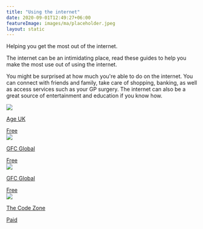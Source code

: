 ```yaml
---
title: "Using the internet"
date: 2020-09-01T12:49:27+06:00
featureImage: images/ma/placeholder.jpeg
layout: static
---
```


Helping you get the most out of the internet.

The internet can be an intimidating place, read these guides to help you make the most use out of using the internet.

You might be surprised at how much you're able to do on the internet. You can connect with friends and family, take care of shopping, banking, as well as access services such as your GP surgery. The internet can also be a great source of entertainment and education if you know how.

<a class="ma-link" href="https://www.ageuk.org.uk/information-advice/work-learning/technology-internet/getting-online/"><div class="ma-card"><div class="ma-icon"><img src ="/images/icon-check.png"/></div><div class="ma-name"><p>Age UK</p></div><div class="ma-paid-text"><span>Free</span></div></div></a><a class="ma-link" href="https://edu.gcfglobal.org/en/computerbasics/getting-started-with-the-internet/1/"><div class="ma-card"><div class="ma-icon"><img src ="/images/icon-check.png"/></div><div class="ma-name"><p>GFC Global</p></div><div class="ma-paid-text"><span>Free</span></div></div></a><a class="ma-link" href="https://edu.gcfglobal.org/en/internetbasics/"><div class="ma-card"><div class="ma-icon"><img src ="/images/icon-check.png"/></div><div class="ma-name"><p>GFC Global</p></div><div class="ma-paid-text"><span>Free</span></div></div></a><a class="ma-link" href="https://www.awin1.com/cread.php?awinmid=37332&awinaffid=1198638&ued=https%3A%2F%2Fwww.thecodezone.co.uk%2Fgame-dev-club-for-grownups"><div class="ma-card"><div class="ma-icon"><img src ="/images/icon-pound.png"/></div><div class="ma-name"><p>The Code Zone</p></div><div class="ma-paid-text"><span>Paid</span></div></div></a>  

<br/><br/>







